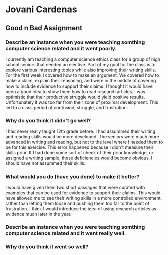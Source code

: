 
# Jovani Cardenas #
## Good n Bad Assignment ## 
### Describe an instance when you were teaching somthing computer science related and it went poorly. ###
I currently am teaching a computer science ethics class for a group of high school seniors that needed an elective. 
Part of my goal for the class is to explore various interesting topics while also improving their writing skills. For the first week I covered how to make an argument. We covered
how to make a claim, explain their reasoning, and were in the middle of covering how to include evidence to support their claims. I thought it would have been a good idea to show
them how to read research articles. I was optimistic that their productive struggle would yield positive results. Unfortunately it was too far from their zone of proximal 
development. This led to a class period of confusion, struggle, and frustration.

### Why do you think it didn't go well? ###
I had never really taught 12th grade before. I had assummed their writing and reading skills would be more developed. The seniors were much more advanced in writing and reading, 
but not to the level where I needed them to be for this exercise. This error happened because I didn't measure their skills prior. If I had done some sort of check of their
prior knowledge, or assigned a writing sample, these deficiencies would become obvious. I should have not assummed their skills.

### What would you do (have you done) to make it better? ###
I would have given them two short passages that were curated with examples that can be used for evidence to support their claims. This would have allowed me to see their writing
skills in a more controlled environment, rather than letting them loose and pushing them too far to the point of frustration. I think I would introduce the idea of using research
articles as evidence much later in the year. 

### Describe an instance when you were teaching somthing computer science related and it went really well. ###

### Why do you think it went so well? ###

